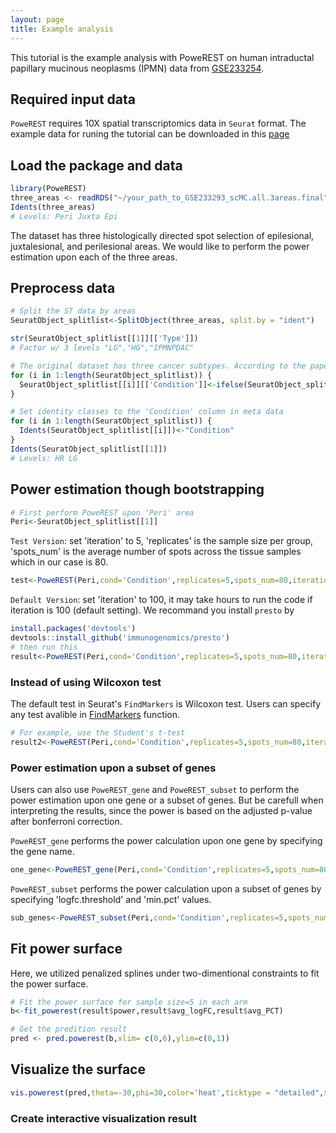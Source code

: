 ```yaml
---
layout: page
title: Example analysis
---
```


This tutorial is the example analysis with PoweREST on human intraductal papillary mucinous neoplasms (IPMN) data from [GSE233254]("https://www.ncbi.nlm.nih.gov/geo/query/acc.cgi").

## Required input data

`PoweREST` requires 10X spatial transcriptomics data in `Seurat` format.
The example data for runing the tutorial can be downloaded in this [page]()

## Load the package and data
```r
library(PoweREST)
three_areas <- readRDS("~/your_path_to_GSE233293_scMC.all.3areas.final")
Idents(three_areas)
# Levels: Peri Juxta Epi
```
The dataset has three histologically directed spot selection of epilesional, juxtalesional, and perilesional areas. We would like to perform the power estimation upon each of the three areas.

## Preprocess data
```r
# Split the ST data by areas
SeuratObject_splitlist<-SplitObject(three_areas, split.by = "ident")

str(SeuratObject_splitlist[[1]][['Type']])
# Factor w/ 3 levels "LG","HG","IPMNPDAC"

# The original dataset has three cancer subtypes. According to the paper, 'HG' and 'IPMNPDAC' are combined into one 'HR' (high-risk) group
for (i in 1:length(SeuratObject_splitlist)) {
  SeuratObject_splitlist[[i]][['Condition']]<-ifelse(SeuratObject_splitlist[[i]][['Type']]=='LG','LG','HR')
}

# Set identity classes to the 'Condition' column in meta data
for (i in 1:length(SeuratObject_splitlist)) {
  Idents(SeuratObject_splitlist[[i]])<-"Condition"
}
Idents(SeuratObject_splitlist[[1]])
# Levels: HR LG
```

## Power estimation though bootstrapping
```r
# First perform PoweREST upon 'Peri' area
Peri<-SeuratObject_splitlist[[1]]
```
`Test Version`: set 'iteration' to 5, 'replicates' is the sample size per group, 'spots_num' is the average number of spots across the tissue samples which in our case is 80.
```r
test<-PoweREST(Peri,cond='Condition',replicates=5,spots_num=80,iteration=5)
```
`Default Version`: set 'iteration' to 100, it may take hours to run the code if iteration is 100 (default setting). We recommand you install `presto` by
```r
install.packages('devtools')
devtools::install_github('immunogenomics/presto')
# then run this 
result<-PoweREST(Peri,cond='Condition',replicates=5,spots_num=80,iteration=100)
```
### Instead of using Wilcoxon test
The default test in Seurat's `FindMarkers` is Wilcoxon test. Users can specify any test avalible in [FindMarkers](https://satijalab.org/seurat/reference/findmarkers) function.
```r
# For example, use the Student's t-test
result2<-PoweREST(Peri,cond='Condition',replicates=5,spots_num=80,iteration=100,test.use="t")
```
### Power estimation upon a subset of genes
Users can also use `PoweREST_gene` and `PoweREST_subset` to perform the power estimation upon one gene or a subset of genes. But be carefull when interpreting the results, since the power is based on the adjusted p-value after bonferroni correction.

`PoweREST_gene` performs the power calculation upon one gene by specifying the gene name.
```r
one_gene<-PoweREST_gene(Peri,cond='Condition',replicates=5,spots_num=80,gene_name='MUC1',pvalue=0.00001)
```

`PoweREST_subset` performs the power calculation upon a subset of genes by specifying 'logfc.threshold' and 'min.pct' values.
```r
sub_genes<-PoweREST_subset(Peri,cond='Condition',replicates=5,spots_num=80,pvalue=0.05,logfc.threshold = 0.1,min.pct = 0.01)
```

## Fit power surface 
Here, we utilized penalized splines under two-dimentional constraints to fit the power surface.
```r
# Fit the power surface for sample size=5 in each arm
b<-fit_powerest(result$power,result$avg_logFC,result$avg_PCT)

# Get the predition result
pred <- pred.powerest(b,xlim= c(0,6),ylim=c(0,1))
```

## Visualize the surface
```r
vis.powerest(pred,theta=-30,phi=30,color='heat',ticktype = "detailed",xlim=c(0,6),nticks=5)
```


### Create interactive visualization result

```r

```

